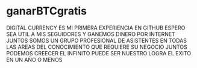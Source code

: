 # ganarBTCgratis
DIGITAL CURRENCY 
ES MI PRIMERA EXPERIENCIA EN GITHUB ESPERO SEA UTIL A MIS SEGUIDORES Y  GANEMOS DINERO POR INTERNET JUNTOS
SOMOS UN GRUPO PROFESIONAL DE ASISTENTES EN TODAS LAS AREAS DEL CONOCIMIENTO QUE REQUIERE SU NEGOCIO
JUNTOS PODEMOS CREECER 
EL INFINITO PUEDE SER NUESTRO
LOGRA EL EXITO EN UN AÑO O MENOS

